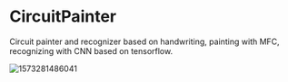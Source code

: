 # CircuitPainter
Circuit painter and recognizer based on handwriting, painting with MFC, recognizing with CNN based on tensorflow.

![1573281486041](https://github.com/Huage001/Other/blob/master/1573281486041.png)
